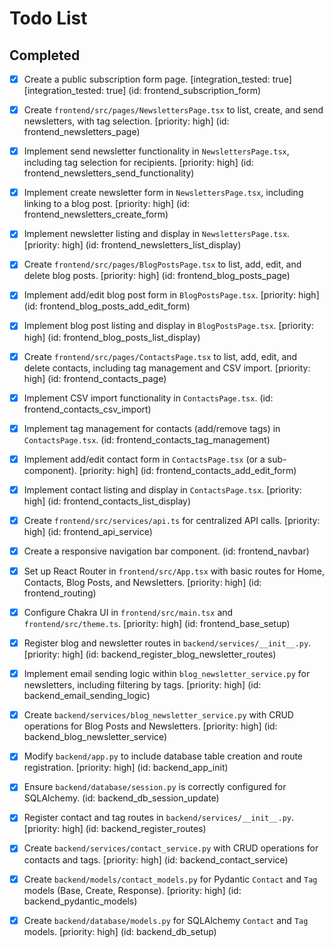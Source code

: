 # Todo List

## Completed

- [x] Create a public subscription form page. [integration_tested: true] [integration_tested: true] (id: frontend_subscription_form)
- [x] Create `frontend/src/pages/NewslettersPage.tsx` to list, create, and send newsletters, with tag selection. [priority: high] (id: frontend_newsletters_page)
- [x] Implement send newsletter functionality in `NewslettersPage.tsx`, including tag selection for recipients. [priority: high] (id: frontend_newsletters_send_functionality)
- [x] Implement create newsletter form in `NewslettersPage.tsx`, including linking to a blog post. [priority: high] (id: frontend_newsletters_create_form)
- [x] Implement newsletter listing and display in `NewslettersPage.tsx`. [priority: high] (id: frontend_newsletters_list_display)
- [x] Create `frontend/src/pages/BlogPostsPage.tsx` to list, add, edit, and delete blog posts. [priority: high] (id: frontend_blog_posts_page)
- [x] Implement add/edit blog post form in `BlogPostsPage.tsx`. [priority: high] (id: frontend_blog_posts_add_edit_form)
- [x] Implement blog post listing and display in `BlogPostsPage.tsx`. [priority: high] (id: frontend_blog_posts_list_display)
- [x] Create `frontend/src/pages/ContactsPage.tsx` to list, add, edit, and delete contacts, including tag management and CSV import. [priority: high] (id: frontend_contacts_page)
- [x] Implement CSV import functionality in `ContactsPage.tsx`. (id: frontend_contacts_csv_import)
- [x] Implement tag management for contacts (add/remove tags) in `ContactsPage.tsx`. (id: frontend_contacts_tag_management)
- [x] Implement add/edit contact form in `ContactsPage.tsx` (or a sub-component). [priority: high] (id: frontend_contacts_add_edit_form)
- [x] Implement contact listing and display in `ContactsPage.tsx`. [priority: high] (id: frontend_contacts_list_display)
- [x] Create `frontend/src/services/api.ts` for centralized API calls. [priority: high] (id: frontend_api_service)
- [x] Create a responsive navigation bar component. (id: frontend_navbar)
- [x] Set up React Router in `frontend/src/App.tsx` with basic routes for Home, Contacts, Blog Posts, and Newsletters. [priority: high] (id: frontend_routing)
- [x] Configure Chakra UI in `frontend/src/main.tsx` and `frontend/src/theme.ts`. [priority: high] (id: frontend_base_setup)
- [x] Register blog and newsletter routes in `backend/services/__init__.py`. [priority: high] (id: backend_register_blog_newsletter_routes)
- [x] Implement email sending logic within `blog_newsletter_service.py` for newsletters, including filtering by tags. [priority: high] (id: backend_email_sending_logic)
- [x] Create `backend/services/blog_newsletter_service.py` with CRUD operations for Blog Posts and Newsletters. [priority: high] (id: backend_blog_newsletter_service)
- [x] Modify `backend/app.py` to include database table creation and route registration. [priority: high] (id: backend_app_init)
- [x] Ensure `backend/database/session.py` is correctly configured for SQLAlchemy. (id: backend_db_session_update)
- [x] Register contact and tag routes in `backend/services/__init__.py`. [priority: high] (id: backend_register_routes)
- [x] Create `backend/services/contact_service.py` with CRUD operations for contacts and tags. [priority: high] (id: backend_contact_service)
- [x] Create `backend/models/contact_models.py` for Pydantic `Contact` and `Tag` models (Base, Create, Response). [priority: high] (id: backend_pydantic_models)
- [x] Create `backend/database/models.py` for SQLAlchemy `Contact` and `Tag` models. [priority: high] (id: backend_db_setup)

